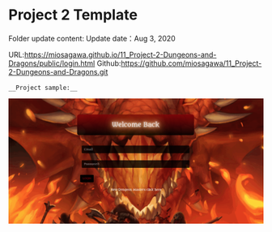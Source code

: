 # Project 2 Template

Folder update content:
Update date：Aug 3, 2020

URL:https://miosagawa.github.io/11_Project-2-Dungeons-and-Dragons/public/login.html
Github:https://github.com/miosagawa/11_Project-2-Dungeons-and-Dragons.git

    __Project sample:__

![sample](sample.png)
